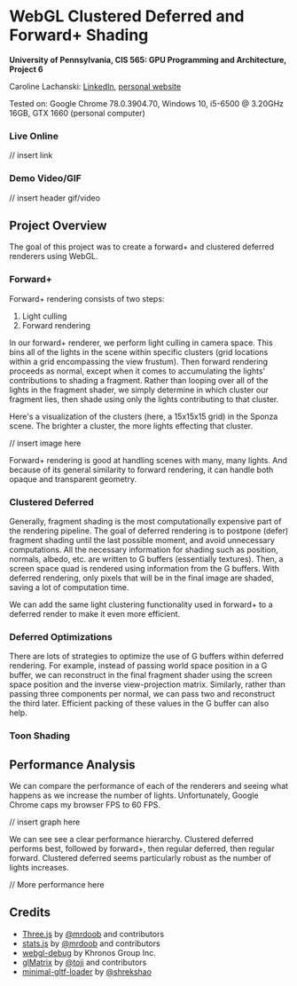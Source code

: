 # WebGL Clustered Deferred and Forward+ Shading
**University of Pennsylvania, CIS 565: GPU Programming and Architecture,
Project 6**

Caroline Lachanski: [LinkedIn](https://www.linkedin.com/in/caroline-lachanski/), [personal website](http://carolinelachanski.com/)

Tested on: Google Chrome 78.0.3904.70, Windows 10, i5-6500 @ 3.20GHz 16GB, GTX 1660 (personal computer)

### Live Online

// insert link

### Demo Video/GIF

// insert header gif/video

## Project Overview

The goal of this project was to create a forward+ and clustered deferred renderers using WebGL. 

### Forward+

Forward+ rendering consists of two steps: 

1. Light culling
2. Forward rendering

In our forward+ renderer, we perform light culling in camera space. This bins all of the lights in the scene within specific clusters (grid locations within a grid encompassing the view frustum). Then forward rendering proceeds as normal, except when it comes to accumulating the lights' contributions to shading a fragment. Rather than looping over all of the lights in the fragment shader, we simply determine in which cluster our fragment lies, then shade using only the lights contributing to that cluster.

Here's a visualization of the clusters (here, a 15x15x15 grid) in the Sponza scene. The brighter a cluster, the more lights effecting that cluster.

// insert image here

Forward+ rendering is good at handling scenes with many, many lights. And because of its general similarity to forward rendering, it can handle both opaque and transparent geometry. 

### Clustered Deferred

Generally, fragment shading is the most computationally expensive part of the rendering pipeline. The goal of deferred rendering is to postpone (defer) fragment shading until the last possible moment, and avoid unnecessary computations. All the necessary information for shading such as position, normals, albedo, etc. are written to G buffers (essentially textures). Then, a screen space quad is rendered using information from the G buffers. With deferred rendering, only pixels that will be in the final image are shaded, saving a lot of computation time.

We can add the same light clustering functionality used in forward+ to a deferred render to make it even more efficient. 

### Deferred Optimizations

There are lots of strategies to optimize the use of G buffers within deferred rendering. For example, instead of passing world space position in a G buffer, we can reconstruct in the final fragment shader using the screen space position and the inverse view-projection matrix. Similarly, rather than passing three components per normal, we can pass two and reconstruct the third later. Efficient packing of these values in the G buffer can also help.

### Toon Shading


## Performance Analysis

We can compare the performance of each of the renderers and seeing what happens as we increase the number of lights. Unfortunately, Google Chrome caps my browser FPS to 60 FPS.

// insert graph here

We can see see a clear performance hierarchy. Clustered deferred performs best, followed by forward+, then regular deferred, then regular forward. Clustered deferred seems particularly robust as the number of lights increases.

// More performance here

## Credits

* [Three.js](https://github.com/mrdoob/three.js) by [@mrdoob](https://github.com/mrdoob) and contributors
* [stats.js](https://github.com/mrdoob/stats.js) by [@mrdoob](https://github.com/mrdoob) and contributors
* [webgl-debug](https://github.com/KhronosGroup/WebGLDeveloperTools) by Khronos Group Inc.
* [glMatrix](https://github.com/toji/gl-matrix) by [@toji](https://github.com/toji) and contributors
* [minimal-gltf-loader](https://github.com/shrekshao/minimal-gltf-loader) by [@shrekshao](https://github.com/shrekshao)
